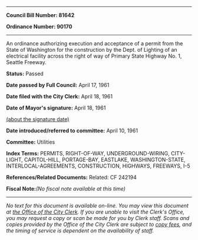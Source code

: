 

********

**Council Bill Number: 81642**
   
**Ordinance Number: 90170**
********

 An ordinance authorizing execution and acceptance of a permit from the State of Washington for the construction by the Dept. of Lighting of an electrical facility across the right of way of Primary State Highway No. 1, Seattle Freeway.

**Status:** Passed
   
**Date passed by Full Council:** April 17, 1961
   
**Date filed with the City Clerk:** April 18, 1961
   
**Date of Mayor's signature:** April 18, 1961
   
[(about the signature date)](/~public/approvaldate.htm)
   
   
   
**Date introduced/referred to committee:** April 10, 1961
   
**Committee:** Utilities
   
   
**Index Terms:** PERMITS, RIGHT-OF-WAY, UNDERGROUND-WIRING, CITY-LIGHT, CAPITOL-HILL, PORTAGE-BAY, EASTLAKE, WASHINGTON-STATE, INTERLOCAL-AGREEMENTS, CONSTRUCTION, HIGHWAYS, FREEWAYS, I-5

**References/Related Documents:** Related: CF 242194

**Fiscal Note:**_(No fiscal note available at this time)_
********

_No text for this document is available on-line. You may view this document at [the Office of the City Clerk](http://www.seattle.gov/leg/clerk/contactUs.htm). If you are unable to visit the Clerk's Office, you may request a copy or scan be made for you by Clerk staff. Scans and copies provided by the Office of the City Clerk are subject to [copy fees](http://clerk.seattle.gov/~public/clerkfees.htm), and the timing of service is dependent on the availability of staff._

